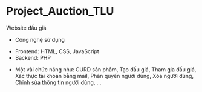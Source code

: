 # Project_Auction_TLU
Website đấu giá
- Công nghệ sử dụng
+ Frontend: HTML, CSS, JavaScript
+ Backend: PHP
- Một vài chức năng như: CURD sản phẩm, Tạo đấu giá, Tham gia đấu giá, Xác thực tài khoản bằng mail, Phân quyền người dùng, Xóa người dùng, Chỉnh sửa thông tin người dùng, ...
